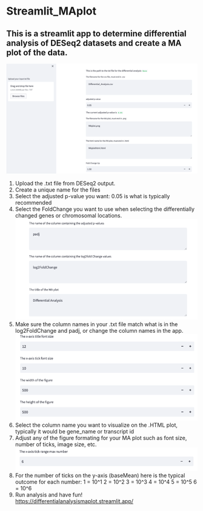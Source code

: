 # Streamlit_MAplot
## This is a streamlit app to determine differential analysis of DESeq2 datasets and create a MA plot of the data. 
![Uploading and naming your file](./Images_github_maplot/DragDrop_Titles.png)
1. Upload the .txt file from DESeq2 output.
2. Create a unique name for the files
3. Select the adjusted p-value you want: 0.05 is what is typically recommended
4. Select the FoldChange you want to use when selecting the differentially changed genes or chromosomal locations.
![Figure Formating](./Images_github_maplot/colnam_title.png)
5. Make sure the column names in your .txt file match what is in the log2FoldChange and padj, or change the column names in the app.
![Figure Formating](./Images_github_maplot/FigureFormat.png)
6. Select the column name you want to visualize on the .HTML plot, typically it would be gene_name or transcript id
7. Adjust any of the figure formating for your MA plot such as font size, number of ticks, image size, etc.
![Figure Formating](./Images_github_maplot/TickRange.png)
8. For the number of ticks on the y-axis (baseMean) here is the typical outcome for each number:
   1 = 10^1
   2 = 10^2
   3 = 10^3
   4 = 10^4
   5 = 10^5
   6 = 10^6
9. Run analysis and have fun!
https://differentialanalysismaplot.streamlit.app/
